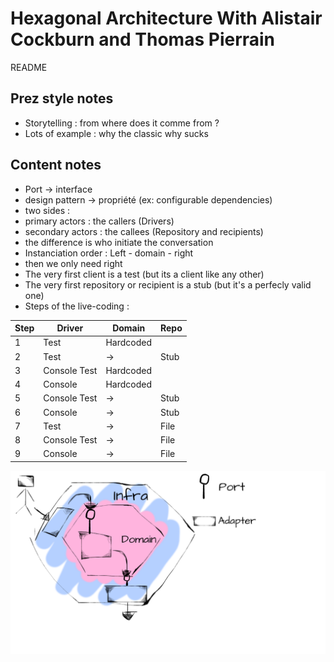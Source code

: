 # Hexagonal Architecture With Alistair Cockburn and Thomas Pierrain
README
## Prez style notes
- Storytelling : from where does it comme from ?
- Lots of example : why the classic why sucks

## Content notes
- Port -> interface
- design pattern -> propriété (ex: configurable dependencies)
- two sides : 
 - primary actors : the callers (Drivers)
 - secondary actors : the callees (Repository and recipients)
 - the difference is who initiate the conversation
- Instanciation order : Left - domain - right
 - then we only need right
- The very first client is a test (but its a client like any other)
- The very first repository or recipient is a stub (but it's a perfecly valid one)
- Steps of the live-coding : 

| Step | Driver | Domain | Repo |
|------|--------|--------|------|
| 1 | Test | Hardcoded | |
| 2 | Test | -> | Stub |
| 3 | Console Test | Hardcoded | |
| 4 | Console | Hardcoded | |
| 5 | Console Test | -> | Stub |
| 6 | Console | -> | Stub |
| 7 | Test | -> | File |
| 8 | Console Test | -> | File |
| 9 | Console | -> | File |

![Hexagonal architecture schema](https://github.com/magelle/notes/raw/master/hexagonal-architecture.png)
